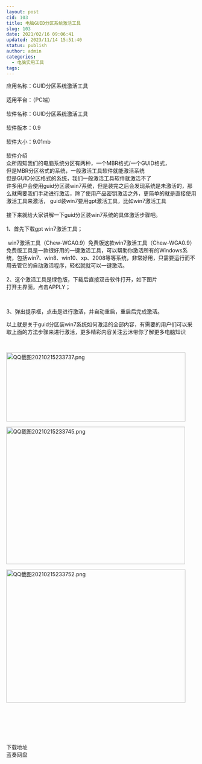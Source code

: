 ```yaml
---
layout: post
cid: 103
title: 电脑GUID分区系统激活工具
slug: 103
date: 2021/02/16 09:06:41
updated: 2023/11/14 15:51:40
status: publish
author: admin
categories: 
  - 电脑实用工具
tags: 
---
```



<div alt="潮男心博客 www.cnx0.com" >
				应用名称：GUID分区系统激活工具<br><br>
适用平台：（PC端）<br><br>
软件名称：GUID分区系统激活工具<br><br>
软件版本：0.9<br><br>
软件大小：9.01mb<br><br>
软件介绍<br>
众所周知我们的电脑系统分区有两种，一个MBR格式/一个GUID格式，<br>
但是MBR分区格式的系统，一般激活工具软件就能激活系统<br>
但是GUID分区格式的系统，我们一般激活工具软件就激活不了<br>
许多用户会使用guid分区装win7系统，但是装完之后会发现系统是未激活的，那么就需要我们手动进行激活，除了使用产品密钥激活之外，更简单的就是直接使用激活工具来激活， guid装win7要用gpt激活工具，比如win7激活工具<br><br>
接下来就给大家讲解一下guid分区装win7系统的具体激活步骤吧。<br><br>
1、首先下载gpt win7激活工具；<br><br>
 win7激活工具（Chew-WGA0.9）免费版这款win7激活工具（Chew-WGA0.9）免费版工具是一款很好用的一键激活工具，可以帮助你激活所有的Windows系统，包括win7、win8、win10、xp、2008等等系统，非常好用，只需要运行而不用去管它的自动激活程序，轻松就就可以一键激活。<br><br>
2、这个激活工具是绿色版，下载后直接双击软件打开，如下图片<br>
打开主界面，点击APPLY； <br><p>
	<br></p>
<p>
	3、弹出提示框，点击是进行激活，并自动重启，重启后完成激活。 
</p>
以上就是关于guid分区装win7系统如何激活的全部内容，有需要的用户们可以采取上面的方法步骤来进行激活，更多精彩内容关注云沐带你了解更多电脑知识<br><p style="white-space:nowrap;">
	<br></p>
<p style="white-space:nowrap;">
	<a target="_blank" href="https://www.dbg188.com/content/uploadfile/202102/fe671613403595.png" id="ematt:23474"><img src="https://www.dbg188.com/content/uploadfile/202102/fe671613403595.png" title="点击查看原图" alt="QQ截图20210215233737.png" border="0" width="475" height="183"></a>
</p>
<p style="white-space:nowrap;">
	<a target="_blank" href="https://www.dbg188.com/content/uploadfile/202102/dd771613403596.png" id="ematt:23476"><img src="https://www.dbg188.com/content/uploadfile/202102/dd771613403596.png" title="点击查看原图" alt="QQ截图20210215233745.png" border="0" width="474" height="364"></a>
</p>
<p style="white-space:nowrap;">
	<a target="_blank" href="https://www.dbg188.com/content/uploadfile/202102/fd6d1613403597.png" id="ematt:23478"><img src="https://www.dbg188.com/content/uploadfile/202102/fd6d1613403597.png" title="点击查看原图" alt="QQ截图20210215233752.png" border="0" width="475" height="353"></a>
</p>
<p style="white-space:nowrap;">
	<br></p>
<p style="white-space:nowrap;">
	<br></p>
<p style="white-space:nowrap;">
	<br></p>
<div class="Fengdown_tit">
	<i class="ico"></i>下载地址 
</div>
<span onclick="window.open('https://jxdbgcom.lanzous.com/iViGBlpl18b');" class="Fengdown"><i class="ico"></i><i class="line"></i>蓝奏网盘</span> 			</div>
			